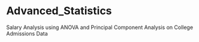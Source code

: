 # Advanced_Statistics
Salary Analysis using ANOVA and Principal Component Analysis on College Admissions Data
